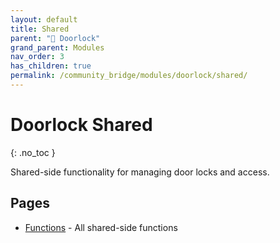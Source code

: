 ```yaml
---
layout: default
title: Shared
parent: "🚪 Doorlock"
grand_parent: Modules
nav_order: 3
has_children: true
permalink: /community_bridge/modules/doorlock/shared/
---
```


# Doorlock Shared
{: .no_toc }

Shared-side functionality for managing door locks and access.

## Pages

- [Functions](/community_bridge/modules/doorlock/shared/functions/) - All shared-side functions